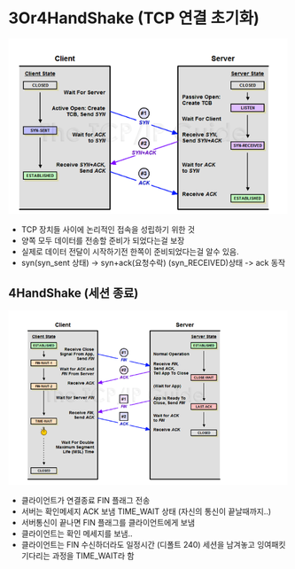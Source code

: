# 3Or4HandShake (TCP 연결 초기화)


![](3HandShake.png)

 + TCP 장치들 사이에 논리적인 접속을 성립하기 위한 것
 + 양쪽 모두 데이터를 전송할 준비가 되었다는걸 보장 
 + 실제로 데이터 전달이 시작하기전 한쪽이 준비되었다는걸 알수 있음.
 + syn(syn_sent 상태) -> syn+ack(요청수락) (syn_RECEIVED)상태 -> ack 동작


## 4HandShake (세션 종료)

![](4HandShake.png)

 + 클라이언트가 연결종료 FIN 플래그 전송
 + 서버는 확인메세지 ACK 보냄 TIME_WAIT 상태 (자신의 통신이 끝날때까지..)
 + 서버통신이 끝나면 FIN 플래그를  클라이언트에게 보냄
 + 클라이언트는 확인 메세지를 보냄..
 + 클라이언트는 FIN 수신하더라도 일정시간 (디폴트 240) 세션을 남겨놓고 잉여패킷 기다리는 과정을 TIME_WAIT라 함